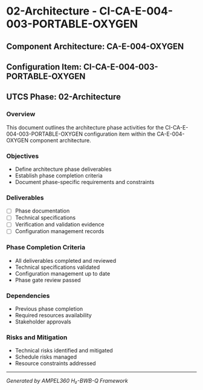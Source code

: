 # 02-Architecture - CI-CA-E-004-003-PORTABLE-OXYGEN

## Component Architecture: CA-E-004-OXYGEN
## Configuration Item: CI-CA-E-004-003-PORTABLE-OXYGEN
## UTCS Phase: 02-Architecture

### Overview
This document outlines the architecture phase activities for the CI-CA-E-004-003-PORTABLE-OXYGEN configuration item within the CA-E-004-OXYGEN component architecture.

### Objectives
- Define architecture phase deliverables
- Establish phase completion criteria
- Document phase-specific requirements and constraints

### Deliverables
- [ ] Phase documentation
- [ ] Technical specifications
- [ ] Verification and validation evidence
- [ ] Configuration management records

### Phase Completion Criteria
- All deliverables completed and reviewed
- Technical specifications validated
- Configuration management up to date
- Phase gate review passed

### Dependencies
- Previous phase completion
- Required resources availability
- Stakeholder approvals

### Risks and Mitigation
- Technical risks identified and mitigated
- Schedule risks managed
- Resource constraints addressed

---
*Generated by AMPEL360 H₂-BWB-Q Framework*
